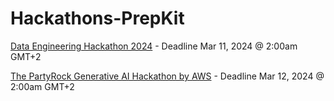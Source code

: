 # Hackathons-PrepKit

[Data Engineering Hackathon 2024](https://hack2skill.com/hack/informatica-deh-2024) - Deadline Mar 11, 2024 @ 2:00am GMT+2

[The PartyRock Generative AI Hackathon by AWS](https://awspartyrockhackathon.devpost.com/) - Deadline Mar 12, 2024 @ 2:00am GMT+2 
